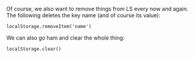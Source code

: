 
Of course, we also want to remove things from LS every now and again. The following deletes the key name (and of course its value):

  
```
localStorage.removeItem('name')
```
  

We can also go ham and clear the whole thing:
```
localStorage.clear()
```